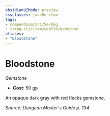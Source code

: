 ```yaml
---
obsidianUIMode: preview
cssclasses: json5e-item
tags:
- compendium/src/5e/dmg
- ttrpg-cli/item/wealth/gemstone
aliases: 
- "Bloodstone"
---
```

# Bloodstone
*Gemstone*  

- **Cost**: 50 gp

An opaque dark gray with red flecks gemstone.

*Source: Dungeon Master's Guide p. 134*